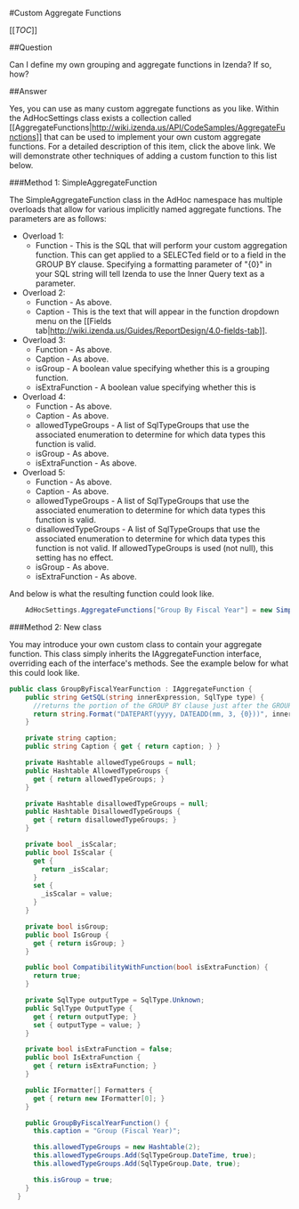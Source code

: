 #Custom Aggregate Functions

[[_TOC_]]

##Question

Can I define my own grouping and aggregate functions in Izenda? If so, how?

##Answer

Yes, you can use as many custom aggregate functions as you like. Within the AdHocSettings class exists a collection called [[AggregateFunctions|http://wiki.izenda.us/API/CodeSamples/AggregateFunctions]] that can be used to implement your own custom aggregate functions. For a detailed description of this item, click the above link. We will demonstrate other techniques of adding a custom function to this list below.

###Method 1: SimpleAggregateFunction

The SimpleAggregateFunction class in the AdHoc namespace has multiple overloads that allow for various implicitly named aggregate functions. The parameters are as follows:

* Overload 1:
  * Function - This is the SQL that will perform your custom aggregation function. This can get applied to a SELECTed field or to a field in the GROUP BY clause. Specifying a formatting parameter of "{0}" in your SQL string will tell Izenda to use the Inner Query text as a parameter.
* Overload 2:
  * Function - As above.
  * Caption - This is the text that will appear in the function dropdown menu on the [[Fields tab|http://wiki.izenda.us/Guides/ReportDesign/4.0-fields-tab]].
* Overload 3:
  * Function - As above.
  * Caption - As above.
  * isGroup - A boolean value specifying whether this is a grouping function. 
  * isExtraFunction - A boolean value specifying whether this is 
* Overload 4:
  * Function - As above.
  * Caption - As above.
  * allowedTypeGroups - A list of SqlTypeGroups that use the associated enumeration to determine for which data types this function is valid.
  * isGroup - As above.
  * isExtraFunction - As above.
* Overload 5:
  * Function - As above.
  * Caption - As above.
  * allowedTypeGroups - A list of SqlTypeGroups that use the associated enumeration to determine for which data types this function is valid.
  * disallowedTypeGroups - A list of SqlTypeGroups that use the associated enumeration to determine for which data types this function is not valid. If allowedTypeGroups is used (not null), this setting has no effect.
  * isGroup - As above.
  * isExtraFunction - As above.

And below is what the resulting function could look like.

```csharp
    AdHocSettings.AggregateFunctions["Group By Fiscal Year"] = new SimpleAggregateFunction("DATEPART(yyyy, DATEADD(mm, 3, {0}))", "Group (Fiscal Year)", new SqlTypeGroup[] { SqlTypeGroup.Date, SqlTypeGroup.DateTime }, true, true);
```

###Method 2: New class

You may introduce your own custom class to contain your aggregate function. This class simply inherits the IAggregateFunction interface, overriding each of the interface's methods. See the example below for what this could look like.

```csharp
public class GroupByFiscalYearFunction : IAggregateFunction {
    public string GetSQL(string innerExpression, SqlType type) {
      //returns the portion of the GROUP BY clause just after the GROUP BY keyword and wraps around the respective field selected in the fields dropdown list.
      return string.Format("DATEPART(yyyy, DATEADD(mm, 3, {0}))", innerExpression);
    }

    private string caption;
    public string Caption { get { return caption; } }

    private Hashtable allowedTypeGroups = null;
    public Hashtable AllowedTypeGroups {
      get { return allowedTypeGroups; }
    }

    private Hashtable disallowedTypeGroups = null;
    public Hashtable DisallowedTypeGroups {
      get { return disallowedTypeGroups; }
    }

    private bool _isScalar;
    public bool IsScalar {
      get {
        return _isScalar;
      }
      set {
        _isScalar = value;
      }
    }

    private bool isGroup;
    public bool IsGroup {
      get { return isGroup; }
    }

    public bool CompatibilityWithFunction(bool isExtraFunction) {
      return true;
    }

    private SqlType outputType = SqlType.Unknown;
    public SqlType OutputType {
      get { return outputType; }
      set { outputType = value; }
    }

    private bool isExtraFunction = false;
    public bool IsExtraFunction {
      get { return isExtraFunction; }
    }

    public IFormatter[] Formatters {
      get { return new IFormatter[0]; }
    }

    public GroupByFiscalYearFunction() {
      this.caption = "Group (Fiscal Year)";

      this.allowedTypeGroups = new Hashtable(2);
      this.allowedTypeGroups.Add(SqlTypeGroup.DateTime, true);
      this.allowedTypeGroups.Add(SqlTypeGroup.Date, true);

      this.isGroup = true;
    }
  }
```
